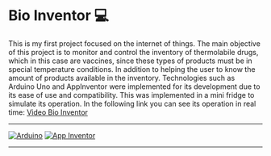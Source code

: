 # Bio Inventor 💻

This is my first project focused on the internet of things. The main objective of this project is to monitor and control the inventory of thermolabile drugs, which in this case are vaccines, since these types of products must be in special temperature conditions. In addition to helping the user to know the amount of products available in the inventory. Technologies such as Arduino Uno and AppInventor were implemented for its development due to its ease of use and compatibility. This was implemented in a mini fridge to simulate its operation. In the following link you can see its operation in real time: [Video Bio Inventor](https://drive.google.com/file/d/18L_bRG2Vo4cMt3jWLUcSypBK7weEj_ie/view?usp=sharing "Video Bio Inventor")

------------



[![Arduino](https://content.arduino.cc/assets/arduino_logo_1200x630-01.png "Arduino")](https://content.arduino.cc/assets/arduino_logo_1200x630-01.png "Arduino")
[![App Inventor](https://tecnogiraldo.weebly.com/uploads/4/4/3/6/44369209/published/app-inventor.png?1521720593 "App Inventor")](https://tecnogiraldo.weebly.com/uploads/4/4/3/6/44369209/published/app-inventor.png?1521720593 "App Inventor")

------------
